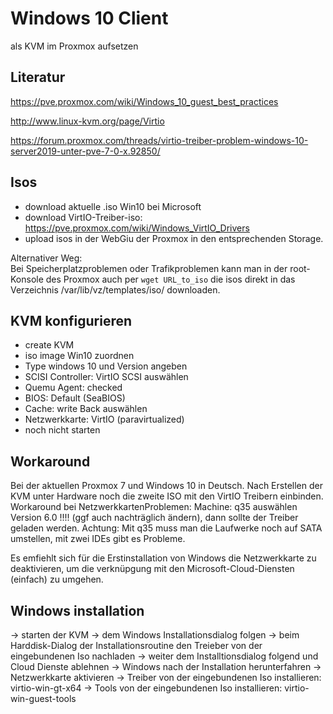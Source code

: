 # Windows 10 Client 

als KVM im Proxmox aufsetzen 

## Literatur

https://pve.proxmox.com/wiki/Windows_10_guest_best_practices

http://www.linux-kvm.org/page/Virtio

https://forum.proxmox.com/threads/virtio-treiber-problem-windows-10-server2019-unter-pve-7-0-x.92850/

## Isos

+ download aktuelle .iso Win10 bei Microsoft
+ download VirtIO-Treiber-iso: https://pve.proxmox.com/wiki/Windows_VirtIO_Drivers
+ upload isos in der WebGiu der Proxmox in den entsprechenden Storage. 

Alternativer Weg:   
Bei Speicherplatzproblemen oder Trafikproblemen kann man in der root-Konsole des Proxmox auch per `wget URL_to_iso` 
die isos direkt in das Verzeichnis /var/lib/vz/templates/iso/ downloaden. 

## KVM konfigurieren

+ create KVM
+ iso image Win10 zuordnen 
+ Type windows 10 und Version angeben 
+ SCISI Controller: VirtIO SCSI auswählen
+ Quemu Agent: checked
+ BIOS: Default (SeaBIOS)
+ Cache: write Back auswählen
+ Netzwerkkarte: VirtIO (paravirtualized) 
+ noch nicht starten 

## Workaround

Bei der aktuellen Proxmox 7 und Windows 10 in Deutsch. Nach Erstellen der KVM unter Hardware noch die zweite ISO mit den VirtIO Treibern einbinden. 
Workaround bei NetzwerkkartenProblemen: Machine: q35 auswählen Version 6.0 !!!! (ggf auch nachträglich ändern), dann sollte der Treiber geladen werden.
Achtung: Mit q35 muss man die Laufwerke noch auf SATA umstellen, mit zwei IDEs gibt es Probleme. 

Es emfiehlt sich für die Erstinstallation von Windows die Netzwerkkarte zu deaktivieren, um die verknüpgung mit den Microsoft-Cloud-Diensten (einfach) zu umgehen. 


## Windows installation

-> starten der KVM
-> dem Windows Installationsdialog folgen 
-> beim Harddisk-Dialog der Installationsroutine den Treieber von der eingebundenen Iso nachladen
-> weiter dem Installtionsdialog folgend und Cloud Dienste ablehnen
-> Windows nach der Installation herunterfahren 
-> Netzwerkkarte aktivieren
-> Treiber von der eingebundenen Iso installieren: virtio-win-gt-x64
-> Tools von der eingebundenen Iso installieren: virtio-win-guest-tools

 



